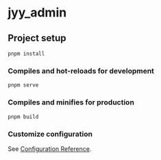 # jyy_admin

## Project setup
```
pnpm install
```

### Compiles and hot-reloads for development
```
pnpm serve
```

### Compiles and minifies for production
```
pnpm build
```

### Customize configuration
See [Configuration Reference](https://cli.vuejs.org/config/).
